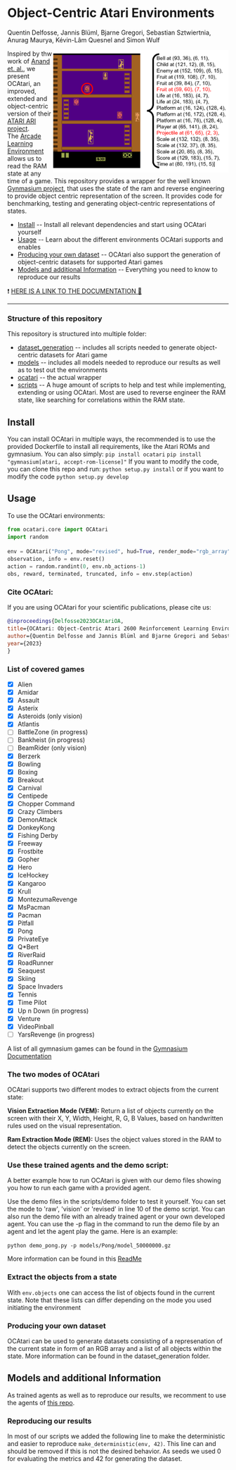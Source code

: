 # Object-Centric Atari Environments
Quentin Delfosse, Jannis Blüml, Bjarne Gregori, Sebastian Sztwiertnia, Anurag Maurya, Kévin-Lâm Quesnel and Simon Wulf

<img style="float: right;" width="400px" align="right" src="docs/_static/kangaroo.png">

Inspired by thw work of [Anand et. al.](https://arxiv.org/abs/1906.08226), we present OCAtari, an improved, extended and object-centric version of their [ATARI ARI project](https://github.com/mila-iqia/atari-representation-learning). \
The [Arcade Learning Environment](https://github.com/mgbellemare/Arcade-Learning-Environment) allows us to read the RAM state at any time of a game. 
This repository provides a wrapper for the well known [Gynmasium project](https://github.com/Farama-Foundation/Gymnasium), that uses the state of the ram and reverse engineering to provide object centric representation of the screen. It provides code for benchmarking, testing and generating object-centric representations of states.

* [Install](#install) -- Install all relevant dependencies and start using OCAtari yourself
* [Usage](#usage) -- Learn about the different environments OCAtari supports and enables
* [Producing your own dataset](#producing-your-own-dataset) -- OCAtari also support the generation of object-centric datasets for supported Atari games
* [Models and additional Information](#models-and-additional-information) -- Everything you need to know to reproduce our results


:heavy_exclamation_mark: [HERE IS A LINK TO THE DOCUMENTATION  :bookmark_tabs:](https://oc-atari.readthedocs.io/en/latest/)

--- 

### Structure of this repository
This repository is structured into multiple folder:
* [dataset_generation](dataset_generation/) -- includes all scripts needed to generate object-centric datasets for Atari game
* [models](models/) -- includes all models needed to reproduce our results as well as to test out the environments
* [ocatari](ocatari/) -- the actual wrapper
* [scripts](scripts/) -- A huge amount of scripts to help and test while implementing, extending or using OCAtari. 
Most are used to reverse engineer the RAM state, like searching for correlations within the RAM state.


## Install
You can install OCAtari in multiple ways, the recommended is to use the provided Dockerfile to install all requirements, like the Atari ROMs and gymnasium.
You can also simply:
`pip install ocatari`
`pip install "gymnasium[atari, accept-rom-license]"`
If you want to modify the code, you can clone this repo and run:
`python setup.py install` or if you want to modify the code `python setup.py develop`


## Usage
To use the OCAtari environments:
``` python
from ocatari.core import OCAtari
import random

env = OCAtari("Pong", mode="revised", hud=True, render_mode="rgb_array")
observation, info = env.reset()
action = random.randint(0, env.nb_actions-1)
obs, reward, terminated, truncated, info = env.step(action)
```

### Cite OCAtari:
If you are using OCAtari for your scientific publications, please cite us:
```bibtex
@inproceedings{Delfosse2023OCAtariOA,
title={OCAtari: Object-Centric Atari 2600 Reinforcement Learning Environments},
author={Quentin Delfosse and Jannis Blüml and Bjarne Gregori and Sebastian Sztwiertnia and Kristian Kersting},
year={2023}
}
```

###  List of covered games
- [X] Alien
- [X] Amidar
- [X] Assault
- [X] Asterix
- [X] Asteroids  (only vision)
- [X] Atlantis
- [ ] BattleZone (in progress)
- [ ] Bankheist (in progress)
- [ ] BeamRider  (only vision)
- [X] Berzerk
- [X] Bowling
- [X] Boxing
- [X] Breakout
- [X] Carnival
- [X] Centipede
- [X] Chopper Command
- [X] Crazy Climbers
- [X] DemonAttack
- [X] DonkeyKong
- [X] Fishing Derby  
- [X] Freeway
- [X] Frostbite
- [X] Gopher
- [X] Hero
- [X] IceHockey
- [X] Kangaroo
- [X] Krull
- [X] MontezumaRevenge
- [X] MsPacman
- [X] Pacman
- [X] Pitfall
- [X] Pong
- [X] PrivateEye
- [X] Q\*Bert  
- [X] RiverRaid  
- [X] RoadRunner  
- [X] Seaquest
- [X] Skiing
- [X] Space Invaders
- [X] Tennis
- [X] Time Pilot
- [X] Up n Down (in progress)
- [X] Venture
- [X] VideoPinball
- [ ] YarsRevenge (in progress)

A list of all gymnasium games can be found in the [Gymnasium Documentation](https://gymnasium.farama.org/environments/atari/)

### The two modes of OCAtari
OCAtari supports two different modes to extract objects from the current state:

**Vision Extraction Mode (VEM):** Return a list of objects currently on the screen with their X, Y, Width, Height, R, G, B Values, based on handwritten rules used on the visual representation. 

**Ram Extraction Mode (REM):** Uses the object values stored in the RAM to detect the objects currently on the screen.

### Use these trained agents and the demo script:

A better example how to run OCAtari is given with our demo files showing you how to run each game with a provided agent. 

Use the demo files in the scripts/demo folder to test it yourself. You can set the mode to 'raw', 'vision' or 'revised' in line 10 of the demo script.
You can also run the demo file with an already trained agent or your own developed agent. You can use the -p flag in the command to run the demo file by an agent and let the agent play the game.
Here is an example: 

`python demo_pong.py -p models/Pong/model_50000000.gz`

More information can be found in this [ReadMe](scripts/demo/README%20Demos.md)

### Extract the objects from a state 

With `env.objects` one can access the list of objects found in the current state. Note that these lists can differ depending on the mode you used initiating the environment

### Producing your own dataset

OCAtari can be used to generate datasets consisting of a represenation of the current state in form of an RGB array and a list of all objects within the state. 
More information can be found in the dataset_generation folder. 

## Models and additional Information

As trained agents as well as to reproduce our results, we recomment to use the agents of [this repo](https://github.com/floringogianu/atari-agents).  

### Reproducing our results
In most of our scripts we added the following line to make the deterministic and easier to reproduce `make_deterministic(env, 42)`. This line can and should be removed if this is not the desired behavior. 
As seeds we used 0 for evaluating the metrics and 42 for generating the dataset. 

